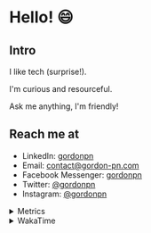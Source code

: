 # Hello! 😄

## Intro

I like tech (surprise!).

I'm curious and resourceful.

Ask me anything, I'm friendly!

## Reach me at

- LinkedIn: [gordonpn](https://www.linkedin.com/in/gordonpn/)
- Email: [contact@gordon-pn.com](mailto:contact@gordon-pn.com)
- Facebook Messenger: [gordonpn](https://www.messenger.com/t/Gordonpn)
- Twitter: [@gordonpn](https://twitter.com/Gordonpn)
- Instagram: [@gordonpn](https://www.instagram.com/gordonpn/)

<details>
  <summary>Metrics</summary>

  <img align="center" src="https://github.com/gordonpn/gordonpn/blob/master/github-metrics.svg" alt="GitHub Metrics">

</details>

<details>
  <summary>WakaTime</summary>

  <!--START_SECTION:waka-->
📊 **This Week I Spent My Time On** 

```text
💬 Programming Languages: 
Java                     6 hrs 32 mins       █████████████░░░░░░░░░░░░   50.68 % 
Text                     3 hrs 16 mins       ██████░░░░░░░░░░░░░░░░░░░   25.32 % 
YAML                     1 hr 30 mins        ███░░░░░░░░░░░░░░░░░░░░░░   11.67 % 
INI                      27 mins             █░░░░░░░░░░░░░░░░░░░░░░░░   03.52 % 
JSON                     25 mins             █░░░░░░░░░░░░░░░░░░░░░░░░   03.29 % 

🔥 Editors: 
IntelliJ IDEA            9 hrs 7 mins        ██████████████████░░░░░░░   70.58 % 
VS Code                  3 hrs 48 mins       ███████░░░░░░░░░░░░░░░░░░   29.42 % 
```


 Last Updated on 14/12/2024 16:25:41 UTC
<!--END_SECTION:waka-->
</details>
